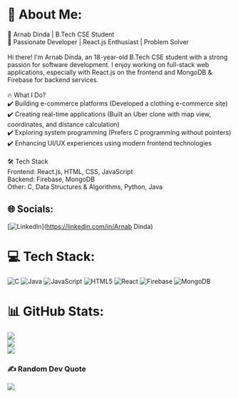 # 💫 About Me:
🚀 Arnab Dinda | B.Tech CSE Student<br>🔹 Passionate Developer | React.js Enthusiast | Problem Solver<br><br>Hi there! I'm Arnab Dinda, an 18-year-old B.Tech CSE student with a strong passion for software development. I enjoy working on full-stack web applications, especially with React.js on the frontend and MongoDB & Firebase for backend services.<br><br>🔥 What I Do?<br>✔️ Building e-commerce platforms (Developed a clothing e-commerce site)<br>✔️ Creating real-time applications (Built an Uber clone with map view, coordinates, and distance calculation)<br>✔️ Exploring system programming (Prefers C programming without pointers)<br>✔️ Enhancing UI/UX experiences using modern frontend technologies<br><br>🛠️ Tech Stack<br>Frontend: React.js, HTML, CSS, JavaScript<br>Backend: Firebase, MongoDB<br>Other: C, Data Structures & Algorithms, Python, Java


## 🌐 Socials:
[![LinkedIn](https://img.shields.io/badge/LinkedIn-%230077B5.svg?logo=linkedin&logoColor=white)](https://linkedin.com/in/Arnab Dinda) 

# 💻 Tech Stack:
![C](https://img.shields.io/badge/c-%2300599C.svg?style=for-the-badge&logo=c&logoColor=white) ![Java](https://img.shields.io/badge/java-%23ED8B00.svg?style=for-the-badge&logo=openjdk&logoColor=white) ![JavaScript](https://img.shields.io/badge/javascript-%23323330.svg?style=for-the-badge&logo=javascript&logoColor=%23F7DF1E) ![HTML5](https://img.shields.io/badge/html5-%23E34F26.svg?style=for-the-badge&logo=html5&logoColor=white) ![React](https://img.shields.io/badge/react-%2320232a.svg?style=for-the-badge&logo=react&logoColor=%2361DAFB) ![Firebase](https://img.shields.io/badge/firebase-a08021?style=for-the-badge&logo=firebase&logoColor=ffcd34) ![MongoDB](https://img.shields.io/badge/MongoDB-%234ea94b.svg?style=for-the-badge&logo=mongodb&logoColor=white)
# 📊 GitHub Stats:
![](https://github-readme-stats.vercel.app/api?username=arnabdevv&theme=blue_navy&hide_border=false&include_all_commits=false&count_private=false)<br/>
![](https://github-readme-streak-stats.herokuapp.com/?user=arnabdevv&theme=blue_navy&hide_border=false)<br/>
![](https://github-readme-stats.vercel.app/api/top-langs/?username=arnabdevv&theme=blue_navy&hide_border=false&include_all_commits=false&count_private=false&layout=compact)

### ✍️ Random Dev Quote
![](https://quotes-github-readme.vercel.app/api?type=horizontal&theme=radical)

<!-- Proudly created with GPRM ( https://gprm.itsvg.in ) -->
